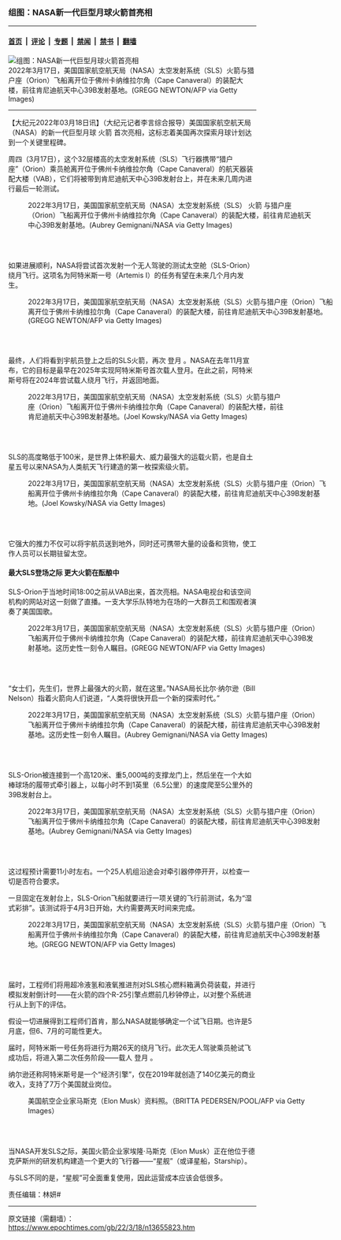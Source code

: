### 组图：NASA新一代巨型月球火箭首亮相

---

#### [首页](../../../..?n13655823) &nbsp;|&nbsp; [评论](../../../../../epoch-comment?n13655823) &nbsp;|&nbsp; [专题](../../../../../epoch-special?n13655823) &nbsp;|&nbsp; [禁闻](../../../../../epoch-news?n13655823) &nbsp;|&nbsp; [禁书](../../../../../books?n13655823) &nbsp;|&nbsp; [翻墙](https://github.com/gfw-breaker/nogfw/blob/master/README.md?n13655823)


<div><img alt="组图：NASA新一代巨型月球火箭首亮相" class="attachment-djy_600_400 size-djy_600_400 wp-post-image" src="https://i.epochtimes.com/assets/uploads/2022/03/id13656180-GettyImages-1239278394-600x400.jpg"/>
<div class="caption">
 2022年3月17日，美国国家航空航天局（NASA）太空发射系统（SLS）火箭与猎户座（Orion）飞船离开位于佛州卡纳维拉尔角（Cape Canaveral）的装配大楼，前往肯尼迪航天中心39B发射基地。(GREGG NEWTON/AFP via Getty Images)
</div></div><hr/><div class="post_content" id="artbody" itemprop="articleBody">
 <!-- article content begin -->
 <p>
  【大纪元2022年03月18日讯】（大纪元记者李言综合报导）美国国家航空航天局（NASA）的新一代巨型月球
  <ok href="https://www.epochtimes.com/gb/tag/%E7%81%AB%E7%AE%AD.html">
   火箭
  </ok>
  首次亮相，这标志着美国再次探索月球计划达到一个关键里程碑。
 </p>
 <p>
  周四（3月17日），这个32层楼高的太空发射系统（SLS）飞行器携带“猎户座”（Orion）乘员舱离开位于佛州卡纳维拉尔角（Cape Canaveral）的航天器装配大楼（VAB），它们将被带到肯尼迪航天中心39B发射台上，并在未来几周内进行最后一轮测试。
 </p>
 <figure aria-describedby="caption-attachment-13656174" class="wp-caption aligncenter" id="attachment_13656174" style="width: 581px">
  <ok href="https://i.epochtimes.com/assets/uploads/2022/03/id13656174-GettyImages-1239280108.jpg" target="_blank">
   <img alt="" class="size-medium_vertical wp-image-13656174" src="https://i.epochtimes.com/assets/uploads/2022/03/id13656174-GettyImages-1239280108-581x400.jpg"/>
  </ok>
  <br/><figcaption class="wp-caption-text" id="caption-attachment-13656174">
   2022年3月17日，美国国家航空航天局（NASA）太空发射系统（SLS）
   <ok href="https://www.epochtimes.com/gb/tag/%E7%81%AB%E7%AE%AD.html">
    火箭
   </ok>
   与猎户座（Orion）飞船离开位于佛州卡纳维拉尔角（Cape Canaveral）的装配大楼，前往肯尼迪航天中心39B发射基地。(Aubrey Gemignani/NASA via Getty Images)
  </figcaption><br/>
 </figure><br/>
 <p>
  如果进展顺利，NASA将尝试首次发射一个无人驾驶的测试太空舱（SLS-Orion）绕月飞行。这项名为阿特米斯一号（Artemis I）的任务有望在未来几个月内发生。
 </p>
 <figure aria-describedby="caption-attachment-13656176" class="wp-caption aligncenter" id="attachment_13656176" style="width: 623px">
  <ok href="https://i.epochtimes.com/assets/uploads/2022/03/id13656176-GettyImages-1239277245.jpg" target="_blank">
   <img alt="" class="size-medium_vertical wp-image-13656176" src="https://i.epochtimes.com/assets/uploads/2022/03/id13656176-GettyImages-1239277245-623x400.jpg"/>
  </ok>
  <br/><figcaption class="wp-caption-text" id="caption-attachment-13656176">
   2022年3月17日，美国国家航空航天局（NASA）太空发射系统（SLS）火箭与猎户座（Orion）飞船离开位于佛州卡纳维拉尔角（Cape Canaveral）的装配大楼，前往肯尼迪航天中心39B发射基地。(GREGG NEWTON/AFP via Getty Images)
  </figcaption><br/>
 </figure><br/>
 <p>
  最终，人们将看到宇航员登上之后的SLS火箭，再次
  <ok href="https://www.epochtimes.com/gb/tag/%E7%99%BB%E6%9C%88.html">
   登月
  </ok>
  。NASA在去年11月宣布，它的目标是最早在2025年实现阿特米斯号首次载人登月。在此之前，阿特米斯号将在2024年尝试载人绕月飞行，并返回地面。
 </p>
 <figure aria-describedby="caption-attachment-13656175" class="wp-caption aligncenter" id="attachment_13656175" style="width: 522px">
  <ok href="https://i.epochtimes.com/assets/uploads/2022/03/id13656175-GettyImages-1239281234.jpg" target="_blank">
   <img alt="" class="size-medium_vertical wp-image-13656175" src="https://i.epochtimes.com/assets/uploads/2022/03/id13656175-GettyImages-1239281234-522x400.jpg"/>
  </ok>
  <br/><figcaption class="wp-caption-text" id="caption-attachment-13656175">
   2022年3月17日，美国国家航空航天局（NASA）太空发射系统（SLS）火箭与猎户座（Orion）飞船离开位于佛州卡纳维拉尔角（Cape Canaveral）的装配大楼，前往肯尼迪航天中心39B发射基地。(Joel Kowsky/NASA via Getty Images)
  </figcaption><br/>
 </figure><br/>
 <p>
  SLS的高度略低于100米，是世界上体积最大、威力最强大的运载火箭，也是自土星五号以来NASA为人类航天飞行建造的第一枚探索级火箭。
 </p>
 <figure aria-describedby="caption-attachment-13656178" class="wp-caption aligncenter" id="attachment_13656178" style="width: 613px">
  <ok href="https://i.epochtimes.com/assets/uploads/2022/03/id13656178-GettyImages-1239277746.jpg" target="_blank">
   <img alt="" class="size-medium_vertical wp-image-13656178" src="https://i.epochtimes.com/assets/uploads/2022/03/id13656178-GettyImages-1239277746-613x400.jpg"/>
  </ok>
  <br/><figcaption class="wp-caption-text" id="caption-attachment-13656178">
   2022年3月17日，美国国家航空航天局（NASA）太空发射系统（SLS）火箭与猎户座（Orion）飞船离开位于佛州卡纳维拉尔角（Cape Canaveral）的装配大楼，前往肯尼迪航天中心39B发射基地。(Joel Kowsky/NASA via Getty Images)
  </figcaption><br/>
 </figure><br/>
 <p>
  它强大的推力不仅可以将宇航员送到地外，同时还可携带大量的设备和货物，使工作人员可以长期驻留太空。
 </p>
 <h4>
  最大SLS登场之际 更大火箭在酝酿中
 </h4>
 <p>
  SLS-Orion于当地时间18:00之前从VAB出来，首次亮相。NASA电视台和该空间机构的网站对这一刻做了直播。一支大学乐队特地为在场的一大群员工和围观者演奏了美国国歌。
 </p>
 <figure aria-describedby="caption-attachment-13656177" class="wp-caption aligncenter" id="attachment_13656177" style="width: 588px">
  <ok href="https://i.epochtimes.com/assets/uploads/2022/03/id13656177-GettyImages-1239277471.jpg" target="_blank">
   <img alt="" class="size-medium_vertical wp-image-13656177" src="https://i.epochtimes.com/assets/uploads/2022/03/id13656177-GettyImages-1239277471-588x400.jpg"/>
  </ok>
  <br/><figcaption class="wp-caption-text" id="caption-attachment-13656177">
   2022年3月17日，美国国家航空航天局（NASA）太空发射系统（SLS）火箭与猎户座（Orion）飞船离开位于佛州卡纳维拉尔角（Cape Canaveral）的装配大楼，前往肯尼迪航天中心39B发射基地。这历史性一刻令人瞩目。(GREGG NEWTON/AFP via Getty Images)
  </figcaption><br/>
 </figure><br/>
 <p>
  “女士们，先生们，世界上最强大的火箭，就在这里。”NASA局长比尔‧纳尔逊（Bill Nelson）指着火箭向人们说道，“人类将很快开启一个新的探索时代。”
 </p>
 <figure aria-describedby="caption-attachment-13656173" class="wp-caption aligncenter" id="attachment_13656173" style="width: 600px">
  <ok href="https://i.epochtimes.com/assets/uploads/2022/03/id13656173-GettyImages-1239279927.jpg" target="_blank">
   <img alt="" class="size-medium_vertical wp-image-13656173" src="https://i.epochtimes.com/assets/uploads/2022/03/id13656173-GettyImages-1239279927-600x400.jpg"/>
  </ok>
  <br/><figcaption class="wp-caption-text" id="caption-attachment-13656173">
   2022年3月17日，美国国家航空航天局（NASA）太空发射系统（SLS）火箭与猎户座（Orion）飞船离开位于佛州卡纳维拉尔角（Cape Canaveral）的装配大楼，前往肯尼迪航天中心39B发射基地。这历史性一刻令人瞩目。(Aubrey Gemignani/NASA via Getty Images)
  </figcaption><br/>
 </figure><br/>
 <p>
  SLS-Orion被连接到一个高120米、重5,000吨的支撑龙门上，然后坐在一个大如棒球场的履带式牵引器上，以每小时不到1英里（6.5公里）的速度爬至5公里外的39B发射台上。
 </p>
 <figure aria-describedby="caption-attachment-13656183" class="wp-caption aligncenter" id="attachment_13656183" style="width: 600px">
  <ok href="https://i.epochtimes.com/assets/uploads/2022/03/id13656183-GettyImages-1239279869.jpg" target="_blank">
   <img alt="" class="size-medium_vertical wp-image-13656183" src="https://i.epochtimes.com/assets/uploads/2022/03/id13656183-GettyImages-1239279869-600x400.jpg"/>
  </ok>
  <br/><figcaption class="wp-caption-text" id="caption-attachment-13656183">
   2022年3月17日，美国国家航空航天局（NASA）太空发射系统（SLS）火箭与猎户座（Orion）飞船离开位于佛州卡纳维拉尔角（Cape Canaveral）的装配大楼，前往肯尼迪航天中心39B发射基地。(Aubrey Gemignani/NASA via Getty Images)
  </figcaption><br/>
 </figure><br/>
 <p>
  这过程预计需要11小时左右。一个25人机组沿途会对牵引器停停开开，以检查一切是否符合要求。
 </p>
 <p>
  一旦固定在发射台上，SLS-Orion飞船就要进行一项关键的飞行前测试，名为“湿式彩排”。该测试将于4月3日开始，大约需要两天时间来完成。
 </p>
 <figure aria-describedby="caption-attachment-13656181" class="wp-caption aligncenter" id="attachment_13656181" style="width: 610px">
  <ok href="https://i.epochtimes.com/assets/uploads/2022/03/id13656181-GettyImages-1239278728.jpg" target="_blank">
   <img alt="" class="size-medium_vertical wp-image-13656181" src="https://i.epochtimes.com/assets/uploads/2022/03/id13656181-GettyImages-1239278728-610x400.jpg"/>
  </ok>
  <br/><figcaption class="wp-caption-text" id="caption-attachment-13656181">
   2022年3月17日，美国国家航空航天局（NASA）太空发射系统（SLS）火箭与猎户座（Orion）飞船离开位于佛州卡纳维拉尔角（Cape Canaveral）的装配大楼，前往肯尼迪航天中心39B发射基地。(GREGG NEWTON/AFP via Getty Images)
  </figcaption><br/>
 </figure><br/>
 <p>
  届时，工程师们将用超冷液氢和液氧推进剂对SLS核心燃料箱满负荷装载，并进行模拟发射倒计时——在火箭的四个R-25引擎点燃前几秒钟停止，以对整个系统进行从上到下的评估。
 </p>
 <p>
  假设一切进展得到工程师们首肯，那么NASA就能够确定一个试飞日期。也许是5月底，但6、7月的可能性更大。
 </p>
 <p>
  届时，阿特米斯一号任务将进行为期26天的绕月飞行。此次无人驾驶乘员舱试飞成功后，将进入第二次任务阶段——载人
  <ok href="https://www.epochtimes.com/gb/tag/%E7%99%BB%E6%9C%88.html">
   登月
  </ok>
  。
 </p>
 <p>
  纳尔逊还称阿特米斯号是一个“经济引擎”，仅在2019年就创造了140亿美元的商业收入，支持了7万个美国就业岗位。
 </p>
 <figure aria-describedby="caption-attachment-13269194" class="wp-caption aligncenter" id="attachment_13269194" style="width: 568px">
  <ok href="https://i.epochtimes.com/assets/uploads/2021/09/id13269194-519307.jpg" target="_blank">
   <img alt="" class="size-medium_vertical wp-image-13269194" src="https://i.epochtimes.com/assets/uploads/2021/09/id13269194-519307-568x400.jpg"/>
  </ok>
  <br/><figcaption class="wp-caption-text" id="caption-attachment-13269194">
   美国航空企业家马斯克（Elon Musk）资料照。（BRITTA PEDERSEN/POOL/AFP via Getty Images）
  </figcaption><br/>
 </figure><br/>
 <p>
  当NASA开发SLS之际，美国火箭企业家埃隆‧马斯克（Elon Musk）正在他位于德克萨斯州的研发机构建造一个更大的飞行器——“星舰”（或译星船，Starship）。
 </p>
 <p>
  与SLS不同的是，“星舰”可全面重复使用，因此运营成本应该会低很多。
 </p>
 <p>
  责任编辑：林妍#
 </p>
 <div id="gtx-anchor" style="position: absolute; visibility: hidden; left: 10px; top: 28px; width: 899.422px; height: 43px;">
 </div>
 <div id="gtx-anchor" style="position: absolute; visibility: hidden; left: 10px; top: 28px; width: 899.422px; height: 43px;">
 </div>
 <div class="jfk-bubble gtx-bubble" style="visibility: visible; left: 9px; top: 81px; opacity: 1;">
 </div>
 <!-- article content end -->
 <div id="below_article_ad">
 </div>
</div>


---

原文链接（需翻墙）：https://www.epochtimes.com/gb/22/3/18/n13655823.htm